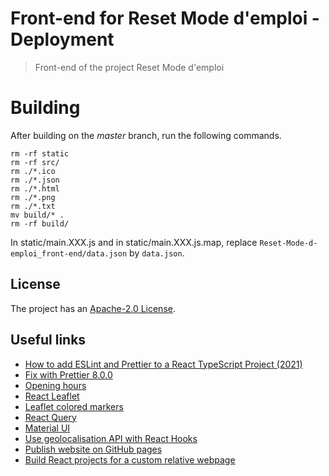 # Front-end for Reset Mode d'emploi - Deployment

> Front-end of the project Reset Mode d'emploi 

# Building

After building on the *master* branch, run the following commands.

```
rm -rf static
rm -rf src/
rm ./*.ico
rm ./*.json
rm ./*.html
rm ./*.png
rm ./*.txt
mv build/* .
rm -rf build/
```

In static/main.XXX.js and in static/main.XXX.js.map, replace `Reset-Mode-d-emploi_front-end/data.json` by `data.json`.

## License

The project has an [Apache-2.0 License](LICENSE).

## Useful links

- [How to add ESLint and Prettier to a React TypeScript Project (2021)](https://javascript.plainenglish.io/setting-eslint-and-prettier-on-a-react-typescript-project-2021-22993565edf9)
- [Fix with Prettier 8.0.0](https://github.com/prettier/eslint-config-prettier/blob/main/CHANGELOG.md#version-800-2021-02-21)
- [Opening hours](https://github.com/opening-hours/opening_hours.js)
- [React Leaflet](https://react-leaflet.js.org/)
- [Leaflet colored markers](https://github.com/pointhi/leaflet-color-markers)
- [React Query](https://react-query.tanstack.com/overview)
- [Material UI](https://mui.com/)
- [Use geolocalisation API with React Hooks](https://github.com/NorbertB29/geolocation-api-hook/blob/master/src/hooks/useCurrentLocation.js)
- [Publish website on GitHub pages](https://docs.github.com/en/pages/getting-started-with-github-pages/configuring-a-publishing-source-for-your-github-pages-site)
- [Build React projects for a custom relative webpage](https://create-react-app.dev/docs/deployment#building-for-relative-paths)
